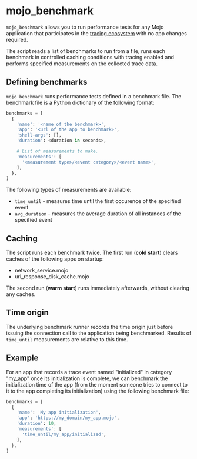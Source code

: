 # mojo_benchmark

`mojo_benchmark` allows you to run performance tests for any Mojo application
that participates in the [tracing
ecosystem](https://github.com/domokit/mojo/blob/master/mojo/services/tracing/interfaces/tracing.mojom)
with no app changes required.

The script reads a list of benchmarks to run from a file, runs each benchmark in
controlled caching conditions with tracing enabled and performs specified
measurements on the collected trace data.

## Defining benchmarks

`mojo_benchmark` runs performance tests defined in a benchmark file. The
benchmark file is a Python dictionary of the following format:

```python
benchmarks = [
  {
    'name': '<name of the benchmark>',
    'app': '<url of the app to benchmark>',
    'shell-args': [],
    'duration': <duration in seconds>,

    # List of measurements to make.
    'measurements': [
      '<measurement type>/<event category>/<event name>',
    ],
  },
]
```

The following types of measurements are available:

 - `time_until` - measures time until the first occurence of the specified event
 - `avg_duration` - measures the average duration of all instances of the 
    specified event

## Caching

The script runs each benchmark twice. The first run (**cold start**) clears
caches of the following apps on startup:

 - network_service.mojo
 - url_response_disk_cache.mojo

The second run (**warm start**) runs immediately afterwards, without clearing
any caches.

## Time origin

The underlying benchmark runner records the time origin just before issuing the
connection call to the application being benchmarked. Results of `time_until`
measurements are relative to this time.

## Example

For an app that records a trace event named "initialized" in category "my_app"
once its initialization is complete, we can benchmark the initialization time of
the app (from the moment someone tries to connect to it to the app completing
its initialization) using the following benchmark file:

```python
benchmarks = [
  {
    'name': 'My app initialization',
    'app': 'https://my_domain/my_app.mojo',
    'duration': 10,
    'measurements': [
      'time_until/my_app/initialized',
    ],
  },
]
```
